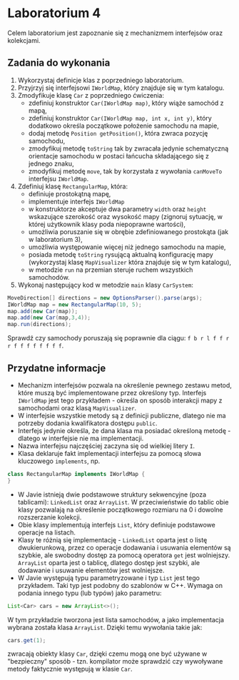 # Laboratorium 4

Celem laboratorium jest zapoznanie się z mechanizmem interfejsów oraz kolekcjami.

## Zadania do wykonania

1. Wykorzystaj definicje klas z poprzedniego laboratorium.
2. Przyjrzyj się interfejsowi `IWorldMap`, który znajduje się w tym katalogu.
3. Zmodyfikuje klasę `Car` z poprzedniego ćwiczenia:
   * zdefiniuj konstruktor `Car(IWorldMap map)`, który wiąże samochód z mapą,
   * zdefiniuj konstruktor `Car(IWorldMap map, int x, int y)`, który dodatkowo określa początkowe położenie samochodu na
     mapie,
   * dodaj metodę `Position getPosition()`, która zwraca pozycję samochodu,
   * zmodyfikuj metodę `toString` tak by zwracała jedynie schematyczną orientacje samochodu w postaci łańcucha
     składającego się z jednego znaku,
   * zmodyfikuj metodę `move`, tak by korzystała z wywołania `canMoveTo` interfejsu `IWorldMap`.
3. Zdefiniuj klasę `RectangularMap`, która:
   * definiuje prostokątną mapę,
   * implementuje interfejs `IWorldMap`
   * w konstruktorze akceptuje dwa parametry `width` oraz `height` wskazujące szerokość oraz wysokość mapy (zignoruj
     sytuację, w której użytkownik klasy poda niepoprawne wartości),
   * umożliwia poruszanie się w obrębie zdefiniowanego prostokąta (jak w laboratorium 3),
   * umożliwia występowanie więcej niż jednego samochodu na mapie,
   * posiada metodę `toString` rysującą aktualną konfigurację mapy (wykorzystaj klasę `MapVisualizer` która znajduje się
     w tym katalogu),
   * w metodzie `run` na przemian steruje ruchem wszystkich samochodów.
4. Wykonaj następujący kod w metodzie `main` klasy `CarSystem`:
```java
MoveDirection[] directions = new OptionsParser().parse(args);
IWorldMap map = new RectangularMap(10, 5);
map.add(new Car(map));
map.add(new Car(map,3,4));
map.run(directions);
```
Sprawdź czy samochody poruszają się poprawnie dla ciągu: `f b r l f f r r f f f f f f f f`.

## Przydatne informacje

* Mechanizm interfejsów pozwala na określenie pewnego zestawu metod, które muszą być implementowane przez określony typ.
  Interfejs `IWorldMap` jest tego przykładem - określa on sposób interakcji mapy z samochodami oraz klasą
  `MapVisualizer`.
* W interfejsie wszystkie metody są z definicji publiczne, dlatego nie ma potrzeby dodania kwalifikatora dostępu
  `public`.
* Interfejs jedynie określa, że dana klasa ma posiadać określoną metodę - dlatego w interfejsie nie ma implementacji.
* Nazwa interfejsu najczęściej zaczyna się od wielkiej litery `I`.
* Klasa deklaruje fakt implementacji interfejsu za pomocą słowa kluczowego `implements`, np. 
```java
class RectangularMap implements IWorldMap {
}
```
* W Javie istnieją dwie podstawowe struktury sekwencyjne (poza tablicami): `LinkedList` oraz `ArrayList`. W
  przeciwieństwie do tablic obie klasy pozwalają na określenie początkowego rozmiaru na 0 i dowolne rozszerzanie
  kolekcji. 
* Obie klasy implementują interfejs `List`, który definiuje podstawowe operacje na listach.
* Klasy te różnią się implementację - `LinkedList` oparta jest o listę dwukierunkową, przez co operacje dodawania i
  usuwania elementów są szybkie, ale swobodny dostęp za pomocą operatora `get` jest wolniejszy. `ArrayList` oparta jest
  o tablicę, dlatego dostęp jest szybki, ale dodawanie i usuwanie elementów jest wolniejsze.
* W Javie występują typu parametryzowane i typ `List` jest tego przykładem. Taki typ jest podobny do szablonów w C++.
  Wymaga on podania innego typu (lub typów) jako parametru:
```java
List<Car> cars = new ArrayList<>();
```
W tym przykładzie tworzona jest lista samochodów, a jako implementacja wybrana została klasa `ArrayList`. Dzięki temu
wywołania takie jak:
```java
cars.get(1);
```
zwracają obiekty klasy `Car`, dzięki czemu mogą one być używane w "bezpieczny" sposób - tzn. kompilator może sprawdzić
czy wywoływane metody faktycznie występują w klasie `Car`.
